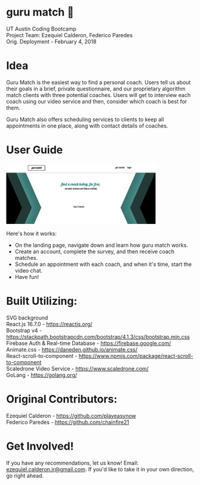  # guru match :black_square_button:
 UT Austin Coding Bootcamp \
 Project Team: Ezequiel Calderon, Federico Paredes \
 Orig. Deployment - February 4, 2018
 
 
# Idea
Guru Match is the easiest way to find a personal coach. Users tell us about their goals in a brief, private questionnaire, and our proprietary algorithm match clients with three potential coaches. Users will get to interview each coach using our video service and then, consider which coach is best for them.

Guru Match also offers scheduling services to clients to keep all appointments in one place, along with contact details of coaches. 

# User Guide
<img src="./images/guru-match-screenshot.png" 
alt="image of guru match site" width="400"/></a>

Here's how it works:

- On the landing page, navigate down and learn how guru match works.
- Create an account, complete the survey, and then receive coach matches.
- Schedule an appointment with each coach, and when it's time, start the video chat. 
- Have fun!

# Built Utilizing: 
SVG background \
React.js 16.7.0 - <https://reactjs.org/> \
Bootstrap v4 - <https://stackpath.bootstrapcdn.com/bootstrap/4.1.3/css/bootstrap.min.css> \
Firebase Auth & Real-time Database - <https://firebase.google.com/> \
Animate.css - <https://daneden.github.io/animate.css/> \
React-scroll-to-component - <https://www.npmjs.com/package/react-scroll-to-component> \
Scaledrone Video Service - <https://www.scaledrone.com/> \
GoLang - <https://golang.org/> 

# Original Contributors:
Ezequiel Calderon - <https://github.com/playeasynow> \
Federico Paredes - <https://github.com/chainfire21>

# Get Involved!
If you have any recommendations, let us know! Email: ezequiel.calderon.jr@gmail.com. If you'd like to take it in your own direction, go right ahead. 

